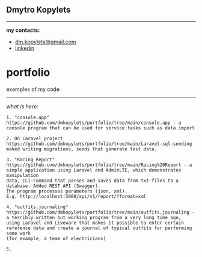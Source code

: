 
## Dmytro Kopylets
*******************************************

**my contacts:**
* dm.kopylets@gmail.com
* [linkedin](https://www.linkedin.com/in/dmitro-kopylets-6a3ba21a1/)

# portfolio
examples of my code

*******************************************

_what is here:_

    1. "console.app" https://github.com/dmkopylets/portfolio/tree/main/console.app - a console program that can be used for service tasks such as data import
    
    2. On Laravel project https://github.com/dmkopylets/portfolio/tree/main/Laravel-sql-seeding maked writing migrations, seeds that generate test data.

    3. "Racing Report" https://github.com/dmkopylets/portfolio/tree/main/Racing%20Report - a simple application using Laravel and AdminLTE, which demonstrates manipulation
    data, CLI-command that parses and saves data from txt-files to a database. Added REST API (Swagger). 
    The program processes parameters (json, xml).
    E.g. http://localhost:5000/api/v1/report/?format=xml

    4. "outfits.journaling" https://github.com/dmkopylets/portfolio/tree/main/outfits.journaling - a terribly written but working program from a very long time ago, 
    using Laravel and Liveware that makes it possible to enter certain 
    reference data and create a journal of typical outfits for performing some work 
    (for example, a team of electricians)

    5. 